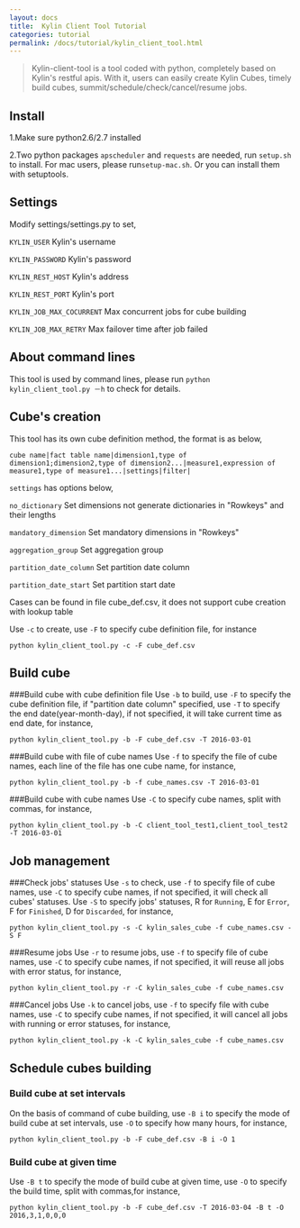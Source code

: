 ```yaml
---
layout: docs
title:  Kylin Client Tool Tutorial
categories: tutorial
permalink: /docs/tutorial/kylin_client_tool.html
---
```

  
> Kylin-client-tool is a tool coded with python, completely based on Kylin's restful apis.
> With it, users can easily create Kylin Cubes, timely build cubes, summit/schedule/check/cancel/resume jobs.

## Install
1.Make sure python2.6/2.7 installed

2.Two python packages `apscheduler` and `requests` are needed, run `setup.sh` to install. For mac users, please run`setup-mac.sh`. Or you can install them with setuptools.

## Settings
Modify settings/settings.py to set,

`KYLIN_USER`  Kylin's username

`KYLIN_PASSWORD`  Kylin's password

`KYLIN_REST_HOST`  Kylin's address

`KYLIN_REST_PORT`  Kylin's port

`KYLIN_JOB_MAX_COCURRENT`  Max concurrent jobs for cube building

`KYLIN_JOB_MAX_RETRY`  Max failover time after job failed

## About command lines
This tool is used by command lines, please run `python kylin_client_tool.py －h` to check for details.

## Cube's creation
This tool has its own cube definition method, the format is as below,

`cube name|fact table name|dimension1,type of dimension1;dimension2,type of dimension2...|measure1,expression of measure1,type of measure1...|settings|filter|`

`settings` has options below,

`no_dictionary`  Set dimensions not generate dictionaries in "Rowkeys" and their lengths

`mandatory_dimension`  Set mandatory dimensions in "Rowkeys"

`aggregation_group`  Set aggregation group

`partition_date_column`  Set partition date column

`partition_date_start`  Set partition start date

Cases can be found in file cube_def.csv, it does not support cube creation with lookup table

Use `-c` to create, use `-F` to specify cube definition file, for instance

`python kylin_client_tool.py -c -F cube_def.csv`

## Build cube
###Build cube with cube definition file
Use `-b` to build, use `-F` to specify the cube definition file, if "partition date column" specified, use `-T` to specify the end date(year-month-day), if not specified, it will take current time as end date, for instance,

`python kylin_client_tool.py -b -F cube_def.csv -T 2016-03-01`

###Build cube with file of cube names
Use `-f` to specify the file of cube names, each line of the file has one cube name, for instance,

`python kylin_client_tool.py -b -f cube_names.csv -T 2016-03-01`

###Build cube with cube names
Use `-C` to specify cube names, split with commas, for instance,

`python kylin_client_tool.py -b -C client_tool_test1,client_tool_test2 -T 2016-03-01`

## Job management
###Check jobs' statuses
Use `-s` to check, use `-f` to specify file of cube names, use `-C` to specify cube names, if not specified, it will check all cubes' statuses. Use `-S` to specify jobs' statuses, R for `Running`, E for `Error`, F for `Finished`, D for `Discarded`, for instance,

`python kylin_client_tool.py -s -C kylin_sales_cube -f cube_names.csv -S F`

###Resume jobs
Use `-r` to resume jobs, use `-f` to specify file of cube names, use `-C` to specify cube names, if not specified, it will reuse all jobs with error status, for instance,

`python kylin_client_tool.py -r -C kylin_sales_cube -f cube_names.csv`

###Cancel jobs
Use `-k` to cancel jobs, use `-f` to specify file with cube names, use `-C` to specify cube names, if not specified, it will cancel all jobs with running or error statuses, for instance,

`python kylin_client_tool.py -k -C kylin_sales_cube -f cube_names.csv`

## Schedule cubes building
### Build cube at set intervals
On the basis of command of cube building, use `-B i` to specify the mode of build cube at set intervals, use `-O` to specify how many hours, for instance,

`python kylin_client_tool.py -b -F cube_def.csv -B i -O 1`

### Build cube at given time
Use `-B t` to specify the mode of build cube at given time, use `-O` to specify the build time, split with commas,for instance,

`python kylin_client_tool.py -b -F cube_def.csv -T 2016-03-04 -B t -O 2016,3,1,0,0,0`
